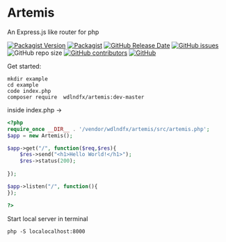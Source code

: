 # Artemis
An Express.js like router for php



[![Packagist Version](https://img.shields.io/packagist/v/leonn00albert/Artemis?cacheSeconds=3600)](https://packagist.org/packages/crowdin/crowdin-api-client)
[![Packagist](https://img.shields.io/packagist/dt/leonn00albert/Artemis?cacheSeconds=3600)](https://packagist.org/packages/crowdin/crowdin-api-client)
[![GitHub Release Date](https://img.shields.io/github/release-date/leonn00albert/Artemis?cacheSeconds=3600)](https://github.com/crowdin/crowdin-api-client-php/releases)
[![GitHub issues](https://img.shields.io/github/issues/leonn00albert/Artemis?cacheSeconds=3600)](https://github.com/leonn00albert/Artemis/issues)
![GitHub repo size](https://img.shields.io/github/repo-size/leonn00albert/Artemis)
[![GitHub contributors](https://img.shields.io/github/contributors/leon00albert/Artemis?cacheSeconds=3600)](https://github.com/crowdin/crowdin-api-client-php/graphs/contributors)
[![GitHub](https://img.shields.io/github/license/crowdin/crowdin-api-client-php?cacheSeconds=3600)](https://github.com/crowdin/crowdin-api-client-php/blob/master/LICENSE)



Get started:

```shell
mkdir example
cd example
code index.php
composer require  wdlndfx/artemis:dev-master
```

inside index.php ->

```php
<?php
require_once __DIR__ . '/vendor/wdlndfx/artemis/src/artemis.php';
$app = new Artemis();

$app->get("/", function($req,$res){
    $res->send("<h1>Hello World!</h1>");
    $res->status(200);
      
});

$app->listen("/", function(){
});

?>
```
Start local server in terminal

```shell
php -S localocalhost:8000
```
